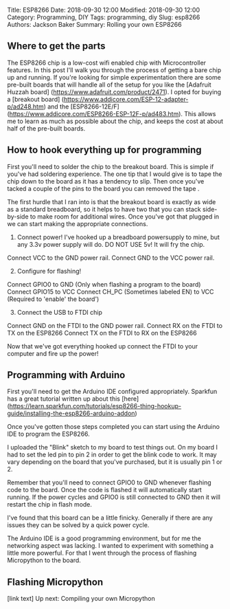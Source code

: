 Title: ESP8266
Date: 2018-09-30 12:00
Modified: 2018-09-30 12:00
Category: Programming, DIY
Tags: programming, diy
Slug: esp8266
Authors: Jackson Baker
Summary: Rolling your own ESP8266

## Where to get the parts
The ESP8266 chip is a low-cost wifi enabled chip with Microcontroller features. In this post I'll walk you through the process of getting a bare chip up and running. If you're looking for simple experimentation there are some pre-built boards that will handle all of the setup for you like the [Adafruit Huzzah board] (https://www.adafruit.com/product/2471). I opted for buying a [breakout board] (https://www.addicore.com/ESP-12-adapter-p/ad248.htm) and the [ESP8266-12E/F] (https://www.addicore.com/ESP8266-ESP-12F-p/ad483.htm). This allows me to learn as much as possible about the chip, and keeps the cost at about half of the pre-built boards. 

## How to hook everything up for programming
First you'll need to solder the chip to the breakout board. This is simple if you've had soldering experience. The one tip that I would give is to tape the chip down to the board as it has a tendency to slip. Then once you've tacked a couple of the pins to the board you can removed the tape <INSERT PHOTO>.

The first hurdle that I ran into is that the breakout board is exactly as wide as a standard breadboard, so it helps to have two that you can stack side-by-side to make room for additional wires. Once you've got that plugged in we can start making the appropriate connections. 

1) Connect power!
I've hooked up a breadboard powersupply to mine, but any 3.3v power supply will do. DO NOT USE 5v! It will fry the chip. 

Connect VCC to the GND power rail.
Connect GND to the VCC power rail. 

2) Configure for flashing! 

Connect GPIO0 to GND (Only when flashing a program to the board)
Connect GPIO15 to VCC
Connect CH_PC (Sometimes labeled EN) to VCC (Required to 'enable' the board')

3) Connect the USB to FTDI chip

Connect GND on the FTDI to the GND power rail.
Connect RX on the FTDI to TX on the ESP8266
Connect TX on the FTDI to RX on the ESP8266

<INSERT DIAGRAM HERE>

Now that we've got everything hooked up connect the FTDI to your computer and fire up the power!


## Programming with Arduino
First you'll need to get the Arduino IDE configured appropriately. Sparkfun has a great tutorial written up about this [here] (https://learn.sparkfun.com/tutorials/esp8266-thing-hookup-guide/installing-the-esp8266-arduino-addon)

Once you've gotten those steps completed you can start using the Arduino IDE to program the ESP8266. 

I uploaded the "Blink" sketch to my board to test things out. On my board I had to set the led pin to pin 2 in order to get the blink code to work. It may vary depending on the board that you've purchased, but it is usually pin 1 or 2.

Remember that you'll need to connect GPIO0 to GND whenever flashing code to the board. Once the code is flashed it will automatically start running. If the power cycles and GPIO0 is still connected to GND then it will restart the chip in flash mode.

I've found that this board can be a little finicky. Generally if there are any issues they can be solved by a quick power cycle.


The Arduino IDE is a good programming environment, but for me the networking aspect was lacking. I wanted to experiment with something a little more powerful. For that I went through the process of flashing Micropython to the board. 

## Flashing Micropython

[link text] Up next: Compiling your own Micropython
